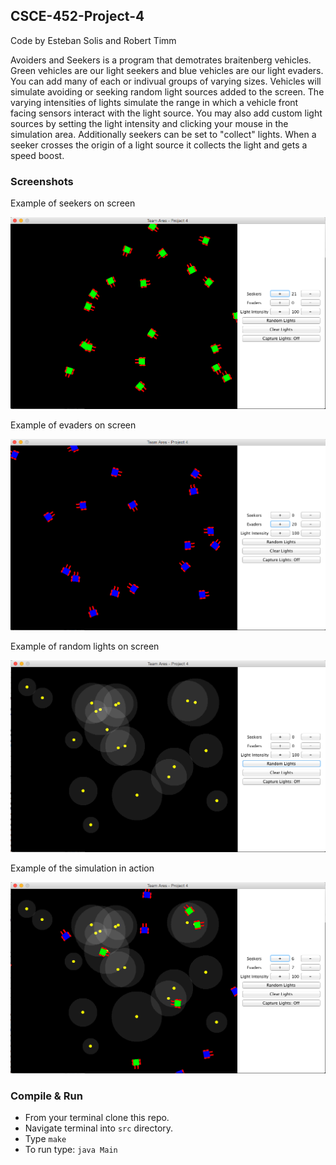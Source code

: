 ## CSCE-452-Project-4

Code by Esteban Solis and Robert Timm

Avoiders and Seekers is a program that demotrates braitenberg vehicles. Green vehicles are our light seekers and blue vehicles are our light evaders. You can add many of each or indivual groups of varying sizes. Vehicles will simulate avoiding or seeking random light sources added to the screen. The varying intensities of lights simulate the range in which a vehicle front facing sensors interact with the light source. You may also add custom light sources by setting the light intensity and clicking your mouse in the simulation area. Additionally seekers can be set to "collect" lights. When a seeker crosses the origin of a light source it collects the light and gets a speed boost.

### Screenshots

Example of seekers on screen

![Seekers](screenshots/seekers.png)

Example of evaders on screen

![Evaders](screenshots/evaders.png)

Example of random lights on screen

![Lights](screenshots/random-lights.png)

Example of the simulation in action

![Sim](screenshots/simulation.png)

### Compile & Run
* From your terminal clone this repo.
* Navigate terminal into `src` directory.
* Type `make`
* To run type: `java Main`

